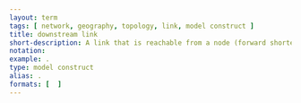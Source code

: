 ```yaml
---
layout: term
tags: [ network, geography, topology, link, model construct ]
title: downstream link
short-description: A link that is reachable from a node (forward shortest-path) or a link that can reach the current node (backward shortest path)
notation:
example: .
type: model construct
alias: .
formats: [  ]
---
```

